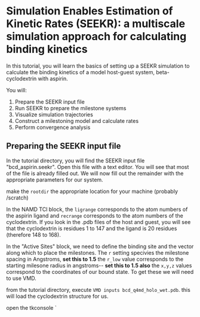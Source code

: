 # Simulation Enables Estimation of Kinetic Rates (SEEKR): a multiscale simulation approach for calculating binding kinetics

In this tutorial, you will learn the basics of setting up a SEEKR simulation to calculate the binding kinetics of 
a model host-guest system, beta-cyclodextrin with aspirin. 

You will:
1. Prepare the SEEKR input file
2. Run SEEKR to prepare the milestone systems
3. Visualize simulation trajectories 
4. Construct a milestoning model and calculate rates
5. Perform convergence analysis


## Preparing the SEEKR input file
In the tutorial directory, you will find the SEEKR input file "bcd_aspirin.seekr".
Open this file with a text editor. You will see that most of the file is already filled out.
We will now fill out the remainder with the appropriate parameters for our system.

make the `rootdir` the appropriate location for your machine (probably /scratch)

In the NAMD TCl block, the `ligrange` corresponds to the atom numbers of the aspirin ligand and
`recrange` corresponds to the atom numbers of the cyclodextrin. 
If you look in the .pdb files of the host and guest, you will see that the cyclodextrin is residues 
1 to 147 and the ligand is 20 residues (therefore 148 to 168).

In the "Active Sites" block, we need to define the binding site and the vector along which to place
the milestones.
The `r` setting specivies the milestone spacing in Angstroms, **set this to 1.5**
the `r_low` value corresponds to the starting milesone radius in angstroms-- **set this to 1.5 also**
the `x,y,z` values correspond to the coordinates of our bound state. To get these we will need to use 
VMD.

from the tutorial directory, execute `VMD inputs bcd_q4md_holo_wet.pdb`. this will load the cyclodextrin 
structure for us.

open the tkconsole `
 



 
